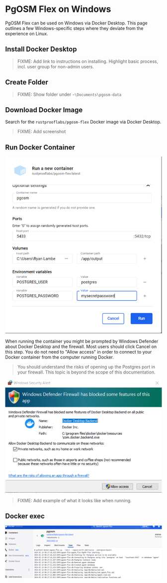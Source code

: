 # PgOSM Flex on Windows

PgOSM Flex can be used on Windows via Docker Desktop.
This page outlines a few Windows-specific steps where they deviate from the experience
on Linux.

## Install Docker Desktop

> FIXME:  Add link to instructions on installing.  Highlight basic process, incl. user group for non-admin users.


## Create Folder

> FIXME:  Show folder under `~\Documents\pgosm-data`


## Download Docker Image

Search for the `rustprooflabs/pgosm-flex` Docker image via Docker Desktop.

> FIXME:  Add screenshot



## Run Docker Container

![Screenshot showing the filled in Run dialog from Docker Desktop on Windows.](./windows-docker-desktop-run-container.png)


When running the container you might be prompted by Windows Defender about Docker Desktop
and the firewall.  Most users should click Cancel on this step. You do not need to "Allow access"
in order to connect to your Docker container from the computer running Docker.

> You should understand the risks of opening up the Postgres port in your firewall.  This topic is beyond the scope of this documentation.


![Screenshot showing the Windows Defender dialog asking about opening ports in the Firewall, which requires Admin permissions.  Most users will click cancel.](./windows-docker-desktop-run-container-firewall.png)


> FIXME:  Add example of what it looks like when running.

## Docker exec


![Screenshot showing the "exec" tab in the running Docker container.](./windows-docker-desktop-pgosm-exec.png)



